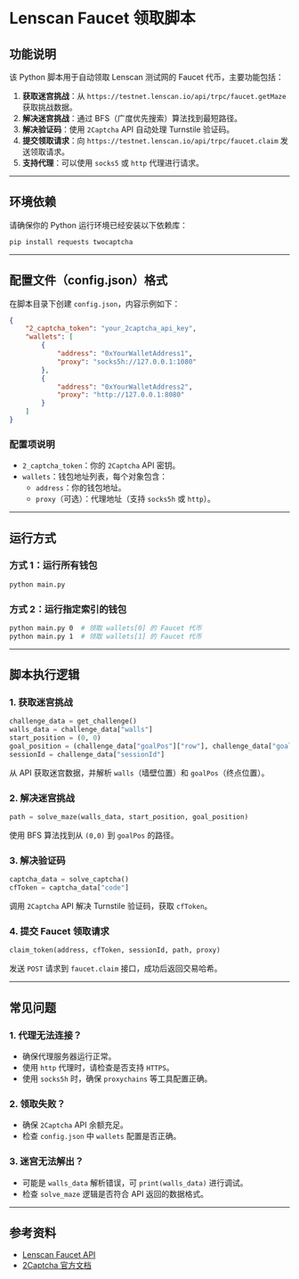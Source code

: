 # **Lenscan Faucet 领取脚本**

## **功能说明**
该 Python 脚本用于自动领取 Lenscan 测试网的 Faucet 代币，主要功能包括：

1. **获取迷宫挑战**：从 `https://testnet.lenscan.io/api/trpc/faucet.getMaze` 获取挑战数据。
2. **解决迷宫挑战**：通过 BFS（广度优先搜索）算法找到最短路径。
3. **解决验证码**：使用 `2Captcha` API 自动处理 Turnstile 验证码。
4. **提交领取请求**：向 `https://testnet.lenscan.io/api/trpc/faucet.claim` 发送领取请求。
5. **支持代理**：可以使用 `socks5` 或 `http` 代理进行请求。

---
## **环境依赖**
请确保你的 Python 运行环境已经安装以下依赖库：

```bash
pip install requests twocaptcha
```

---
## **配置文件（config.json）格式**
在脚本目录下创建 `config.json`，内容示例如下：

```json
{
    "2_captcha_token": "your_2captcha_api_key",
    "wallets": [
        {
            "address": "0xYourWalletAddress1",
            "proxy": "socks5h://127.0.0.1:1080"
        },
        {
            "address": "0xYourWalletAddress2",
            "proxy": "http://127.0.0.1:8080"
        }
    ]
}
```

### **配置项说明**
- `2_captcha_token`：你的 `2Captcha` API 密钥。
- `wallets`：钱包地址列表，每个对象包含：
    - `address`：你的钱包地址。
    - `proxy`（可选）：代理地址（支持 `socks5h` 或 `http`）。

---
## **运行方式**
### **方式 1：运行所有钱包**
```bash
python main.py
```

### **方式 2：运行指定索引的钱包**
```bash
python main.py 0  # 领取 wallets[0] 的 Faucet 代币
python main.py 1  # 领取 wallets[1] 的 Faucet 代币
```

---
## **脚本执行逻辑**
### **1. 获取迷宫挑战**
```python
challenge_data = get_challenge()
walls_data = challenge_data["walls"]
start_position = (0, 0)
goal_position = (challenge_data["goalPos"]["row"], challenge_data["goalPos"]["col"])
sessionId = challenge_data["sessionId"]
```
从 API 获取迷宫数据，并解析 `walls`（墙壁位置）和 `goalPos`（终点位置）。

### **2. 解决迷宫挑战**
```python
path = solve_maze(walls_data, start_position, goal_position)
```
使用 BFS 算法找到从 `(0,0)` 到 `goalPos` 的路径。

### **3. 解决验证码**
```python
captcha_data = solve_captcha()
cfToken = captcha_data["code"]
```
调用 `2Captcha` API 解决 Turnstile 验证码，获取 `cfToken`。

### **4. 提交 Faucet 领取请求**
```python
claim_token(address, cfToken, sessionId, path, proxy)
```
发送 `POST` 请求到 `faucet.claim` 接口，成功后返回交易哈希。

---
## **常见问题**
### **1. 代理无法连接？**
- 确保代理服务器运行正常。
- 使用 `http` 代理时，请检查是否支持 `HTTPS`。
- 使用 `socks5h` 时，确保 `proxychains` 等工具配置正确。

### **2. 领取失败？**
- 确保 `2Captcha` API 余额充足。
- 检查 `config.json` 中 `wallets` 配置是否正确。

### **3. 迷宫无法解出？**
- 可能是 `walls_data` 解析错误，可 `print(walls_data)` 进行调试。
- 检查 `solve_maze` 逻辑是否符合 API 返回的数据格式。

---
## **参考资料**
- [Lenscan Faucet API](https://testnet.lenscan.io/)
- [2Captcha 官方文档](https://2captcha.com/)

